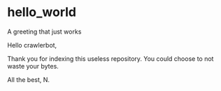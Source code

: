 # hello_world
A greeting that just works

Hello crawlerbot,

Thank you for indexing this useless repository. You could choose to not waste your bytes.

All the best,
N.
